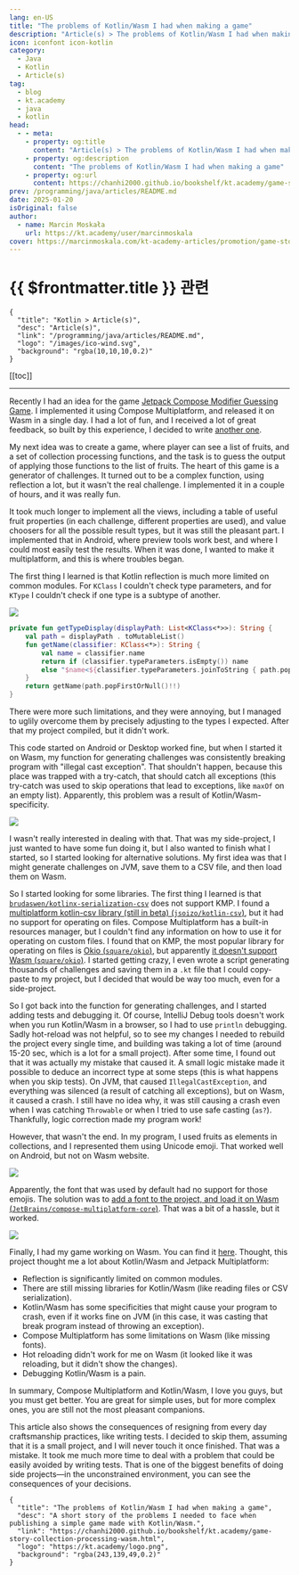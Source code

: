 ```yaml
---
lang: en-US
title: "The problems of Kotlin/Wasm I had when making a game"
description: "Article(s) > The problems of Kotlin/Wasm I had when making a game"
icon: iconfont icon-kotlin
category:
  - Java
  - Kotlin
  - Article(s)
tag:
  - blog
  - kt.academy
  - java
  - kotlin
head:
  - - meta:
    - property: og:title
      content: "Article(s) > The problems of Kotlin/Wasm I had when making a game"
    - property: og:description
      content: "The problems of Kotlin/Wasm I had when making a game"
    - property: og:url
      content: https://chanhi2000.github.io/bookshelf/kt.academy/game-story-collection-processing-wasm.html
prev: /programming/java/articles/README.md
date: 2025-01-20
isOriginal: false
author: 
  - name: Marcin Moskała
    url: https://kt.academy/user/marcinmoskala
cover: https://marcinmoskala.com/kt-academy-articles/promotion/game-story-collection-processing-wasm.jpg
---
```


# {{ $frontmatter.title }} 관련

```component VPCard
{
  "title": "Kotlin > Article(s)",
  "desc": "Article(s)",
  "link": "/programming/java/articles/README.md",
  "logo": "/images/ico-wind.svg",
  "background": "rgba(10,10,10,0.2)"
}
```

[[toc]]

---

<SiteInfo
  name="The problems of Kotlin/Wasm I had when making a game"
  desc="A short story of the problems I needed to face when publishing a simple game made with Kotlin/Wasm."
  url="https://kt.academy/game-story-collection-processing-wasm"
  logo="https://kt.academy/logo.png"
  preview="https://marcinmoskala.com/kt-academy-articles/promotion/game-story-collection-processing-wasm.jpg"/>

Recently I had an idea for the game [<FontIcon icon="fas fa-globe"/>Jetpack Compose Modifier Guessing Game](https://marcinmoskala.com/ModifierOrderGuesser/). I implemented it using Compose Multiplatform, and released it on Wasm in a single day. I had a lot of fun, and I received a lot of great feedback, so built by this experience, I decided to write [<FontIcon icon="fas fa-globe"/>another one](https://marcinmoskala.com/CollectionProcessingGuesser/).

My next idea was to create a game, where player can see a list of fruits, and a set of collection processing functions, and the task is to guess the output of applying those functions to the list of fruits. The heart of this game is a generator of challenges. It turned out to be a complex function, using reflection a lot, but it wasn't the real challenge. I implemented it in a couple of hours, and it was really fun.

It took much longer to implement all the views, including a table of useful fruit properties (in each challenge, different properties are used), and value choosers for all the possible result types, but it was still the pleasant part. I implemented that in Android, where preview tools work best, and where I could most easily test the results. When it was done, I wanted to make it multiplatform, and this is where troubles began.

The first thing I learned is that Kotlin reflection is much more limited on common modules. For `KClass` I couldn't check type parameters, and for `KType` I couldn't check if one type is a subtype of another.

![](https://kt.academy/_next/image?url=https%3A%2F%2Fmarcinmoskala.com%2Fkt-academy-articles%2Fimages%2Fwasm_typeOf_missing.png&w=3840&q=75)

```kotlin
private fun getTypeDisplay(displayPath: List<KClass<*>>): String {
    val path = displayPath . toMutableList()
    fun getName(classifier: KClass<*>): String {
        val name = classifier.name
        return if (classifier.typeParameters.isEmpty()) name
        else "$name<${classifier.typeParameters.joinToString { path.popFirstOrNull () ?. name ?: "*" }}>"
    }
    return getName(path.popFirstOrNull()!!)
}
```

<!-- ![](https://kt.academy/_next/image?url=https%3A%2F%2Fmarcinmoskala.com%2Fkt-academy-articles%2Fimages%2Fwasm_KClass_parameters_missing.png&w=3840&q=75) -->

There were more such limitations, and they were annoying, but I managed to uglily overcome them by precisely adjusting to the types I expected. After that my project compiled, but it didn't work.

This code started on Android or Desktop worked fine, but when I started it on Wasm, my function for generating challenges was consistently breaking program with "illegal cast exception". That shouldn't happen, because this place was trapped with a try-catch, that should catch all exceptions (this try-catch was used to skip operations that lead to exceptions, like `maxOf` on an empty list). Apparently, this problem was a result of Kotlin/Wasm-specificity.

![](https://kt.academy/_next/image?url=https%3A%2F%2Fmarcinmoskala.com%2Fkt-academy-articles%2Fimages%2Fwasm_illegal_cast_exception.png&w=3840&q=75)

I wasn't really interested in dealing with that. That was my side-project, I just wanted to have some fun doing it, but I also wanted to finish what I started, so I started looking for alternative solutions. My first idea was that I might generate challenges on JVM, save them to a CSV file, and then load them on Wasm.

So I started looking for some libraries. The first thing I learned is that [<FontIcon icon="iconfont icon-github"/>`brudaswen/kotlinx-serialization-csv`](https://github.com/brudaswen/kotlinx-serialization-csv) does not support KMP. I found a [multiplatform kotlin-csv library (still in beta) (<FontIcon icon="iconfont icon-github"/>`jsoizo/kotlin-csv`)](https://github.com/jsoizo/kotlin-csv), but it had no support for operating on files. Compose Multiplatform has a built-in resources manager, but I couldn't find any information on how to use it for operating on custom files. I found that on KMP, the most popular library for operating on files is [Okio (<FontIcon icon="iconfont icon-github"/>`square/okio`)](https://github.com/square/okio), but apparently [it doesn't support Wasm (<FontIcon icon="iconfont icon-github"/>`square/okio`)](https://github.com/square/okio/issues/1463). I started getting crazy, I even wrote a script generating thousands of challenges and saving them in a `.kt` file that I could copy-paste to my project, but I decided that would be way too much, even for a side-project.

So I got back into the function for generating challenges, and I started adding tests and debugging it. Of course, IntelliJ Debug tools doesn't work when you run Kotlin/Wasm in a browser, so I had to use `println` debugging. Sadly hot-reload was not helpful, so to see my changes I needed to rebuild the project every single time, and building was taking a lot of time (around 15-20 sec, which is a lot for a small project). After some time, I found out that it was actually my mistake that caused it. A small logic mistake made it possible to deduce an incorrect type at some steps (this is what happens when you skip tests). On JVM, that caused `IllegalCastException`, and everything was silenced (a result of catching all exceptions), but on Wasm, it caused a crash. I still have no idea why, it was still causing a crash even when I was catching `Throwable` or when I tried to use safe casting (`as?`). Thankfully, logic correction made my program work!

However, that wasn't the end. In my program, I used fruits as elements in collections, and I represented them using Unicode emoji. That worked well on Android, but not on Wasm website.

![](https://kt.academy/_next/image?url=https%3A%2F%2Fmarcinmoskala.com%2Fkt-academy-articles%2Fimages%2Fwasm_missing_emoji.png&w=3840&q=75)

Apparently, the font that was used by default had no support for those emojis. The solution was to [add a font to the project, and load it on Wasm (<FontIcon icon="iconfont icon-github"/>`JetBrains/compose-multiplatform-core`)](https://github.com/JetBrains/compose-multiplatform-core/pull/1400/files). That was a bit of a hassle, but it worked.

![](https://kt.academy/_next/image?url=https%3A%2F%2Fmarcinmoskala.com%2Fkt-academy-articles%2Fimages%2FCollectionProcessingGuesser.gif&w=3840&q=75)

Finally, I had my game working on Wasm. You can find it [<FontIcon icon="fas fa-globe"/>here](https://marcinmoskala.com/CollectionProcessingGuesser/). Thought, this project thought me a lot about Kotlin/Wasm and Jetpack Multiplatform:

- Reflection is significantly limited on common modules.
- There are still missing libraries for Kotlin/Wasm (like reading files or CSV serialization).
- Kotlin/Wasm has some specificities that might cause your program to crash, even if it works fine on JVM (in this case, it was casting that break program instead of throwing an exception).
- Compose Multiplatform has some limitations on Wasm (like missing fonts).
- Hot reloading didn't work for me on Wasm (it looked like it was reloading, but it didn't show the changes).
- Debugging Kotlin/Wasm is a pain.

In summary, Compose Multiplatform and Kotlin/Wasm, I love you guys, but you must get better. You are great for simple uses, but for more complex ones, you are still not the most pleasant companions.

This article also shows the consequences of resigning from every day craftsmanship practices, like writing tests. I decided to skip them, assuming that it is a small project, and I will never touch it once finished. That was a mistake. It took me much more time to deal with a problem that could be easily avoided by writing tests. That is one of the biggest benefits of doing side projects—in the unconstrained environment, you can see the consequences of your decisions.

<!-- TODO: add ARTICLE CARD -->
```component VPCard
{
  "title": "The problems of Kotlin/Wasm I had when making a game",
  "desc": "A short story of the problems I needed to face when publishing a simple game made with Kotlin/Wasm.",
  "link": "https://chanhi2000.github.io/bookshelf/kt.academy/game-story-collection-processing-wasm.html",
  "logo": "https://kt.academy/logo.png",
  "background": "rgba(243,139,49,0.2)"
}
```
